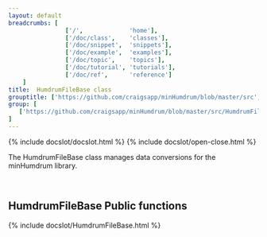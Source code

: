 ```yaml
---
layout: default
breadcrumbs: [
                ['/',             'home'],
                ['/doc/class',    'classes'],
                ['/doc/snippet',  'snippets'],
                ['/doc/example',  'examples'],
                ['/doc/topic',    'topics'],
                ['/doc/tutorial', 'tutorials'],
                ['/doc/ref',      'reference']
	]
title:  HumdrumFileBase class
grouptitle: ['https://github.com/craigsapp/minHumdrum/blob/master/src', 'Source Code']
group: [
   ['https://github.com/craigsapp/minHumdrum/blob/master/src/HumdrumFileBase.cpp', 'HumdrumFileBase.cpp'],
]
---
```


{% include docslot/docslot.html %}
{% include docslot/open-close.html %}

The HumdrumFileBase class manages data conversions for the minHumdrum library.

&nbsp;

HumdrumFileBase Public functions
--------------------------------

{% include docslot/HumdrumFileBase.html %}

&nbsp;
